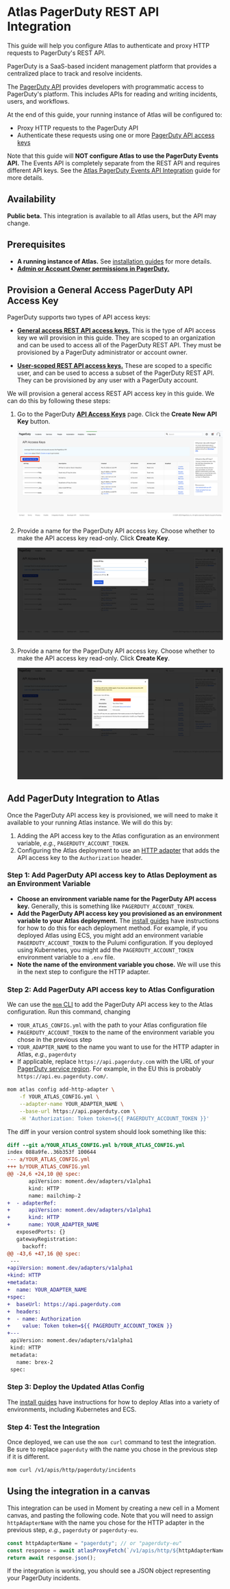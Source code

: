 # Atlas PagerDuty REST API Integration

This guide will help you configure Atlas to authenticate and proxy HTTP requests to PagerDuty's REST API.

PagerDuty is a SaaS-based incident management platform that provides a centralized place to track and resolve incidents.

The [PagerDuty API][pd-api] provides developers with programmatic access to PagerDuty's platform.
This includes APIs for reading and writing incidents, users, and workflows.

At the end of this guide, your running instance of Atlas will be configured to:

-   Proxy HTTP requests to the PagerDuty API
-   Authenticate these requests using one or more [PagerDuty API access keys][api-access-keys-docs]

Note that this guide will **NOT configure Atlas to use the PagerDuty Events API.**
The Events API is completely separate from the REST API and requires different API keys.
See the [Atlas PagerDuty Events API Integration][pagerduty-events] guide for more details.

## Availability

**Public beta.** This integration is available to all Atlas users, but the API may change.

## Prerequisites

-   **A running instance of Atlas.** See [installation guides][install-guides] for more details.
-   [**Admin or Account Owner permissions in PagerDuty.**][roles]

## Provision a General Access PagerDuty API Access Key

PagerDuty supports two types of API access keys:

-   [**General access REST API access keys.**][general-access-keys]
    This is the type of API access key we will provision in this guide.
    They are scoped to an organization and can be used to access all of the PagerDuty REST API.
    They must be provisioned by a PagerDuty administrator or account owner.

-   [**User-scoped REST API access keys.**][user-access-keys]
    These are scoped to a specific user, and can be used to access a subset of the PagerDuty REST API.
    They can be provisioned by any user with a PagerDuty account.

We will provision a general access REST API access key in this guide.
We can do this by following these steps:

1. Go to the PagerDuty [**API Access Keys**][api-access-keys] page.
   Click the **Create New API Key** button.

    ![api-access-keys-create](/docs/atlas-docs/images/pagerduty-api-access-keys-create.png)

1. Provide a name for the PagerDuty API access key.
   Choose whether to make the API access key read-only.
   Click **Create Key**.

    ![api-access-keys-create](/docs/atlas-docs/images/pagerduty-api-access-keys-create-modal.png)

1. Provide a name for the PagerDuty API access key.
   Choose whether to make the API access key read-only.
   Click **Create Key**.

    ![api-access-keys-create](/docs/atlas-docs/images/pagerduty-api-access-keys-created.png)

## Add PagerDuty Integration to Atlas

Once the PagerDuty API access key is provisioned, we will need to make it available to your running Atlas instance.
We will do this by:

1. Adding the API access key to the Atlas configuration as an environment variable, _e.g._, `PAGERDUTY_ACCOUNT_TOKEN`.
1. Configuring the Atlas deployment to use an [HTTP adapter][http-adapter] that adds the API access key to the `Authorization` header.

### Step 1: Add PagerDuty API access key to Atlas Deployment as an Environment Variable

-   **Choose an environment variable name for the PagerDuty API access key.**
    Generally, this is something like `PAGERDUTY_ACCOUNT_TOKEN`.
-   **Add the PagerDuty API access key you provisioned as an environment variable to your Atlas deployment.**
    The [install guides][install-guides] have instructions for how to do this for each deployment method.
    For example, if you deployed Atlas using ECS, you might add an environment variable `PAGERDUTY_ACCOUNT_TOKEN` to the Pulumi configuration.
    If you deployed using Kubernetes, you might add the `PAGERDUTY_ACCOUNT_TOKEN` environment variable to a `.env` file.
-   **Note the name of the environment variable you chose.** We will use this in the next step to configure the HTTP adapter.

### Step 2: Add PagerDuty API access key to Atlas Configuration

We can use the [`mom` CLI][mom] to add the PagerDuty API access key to the Atlas configuration.
Run this command, changing

-   `YOUR_ATLAS_CONFIG.yml` with the path to your Atlas configuration file
-   `PAGERDUTY_ACCOUNT_TOKEN` to the name of the environment variable you chose in the previous step
-   `YOUR_ADAPTER_NAME` to the name you want to use for the HTTP adapter in Atlas, _e.g._, `pagerduty`
-   If applicable, replace `https://api.pagerduty.com` with the URL of your [PagerDuty service region][service-region].
    For example, in the EU this is probably `https://api.eu.pagerduty.com/`.

```sh
mom atlas config add-http-adapter \
    -f YOUR_ATLAS_CONFIG.yml \
    --adapter-name YOUR_ADAPTER_NAME \
    --base-url https://api.pagerduty.com \
    -H 'Authorization: Token token=${{ PAGERDUTY_ACCOUNT_TOKEN }}'
```

The diff in your version control system should look something like this:

```diff
diff --git a/YOUR_ATLAS_CONFIG.yml b/YOUR_ATLAS_CONFIG.yml
index 088a9fe..36b353f 100644
--- a/YOUR_ATLAS_CONFIG.yml
+++ b/YOUR_ATLAS_CONFIG.yml
@@ -24,6 +24,10 @@ spec:
       apiVersion: moment.dev/adapters/v1alpha1
       kind: HTTP
       name: mailchimp-2
+  - adapterRef:
+      apiVersion: moment.dev/adapters/v1alpha1
+      kind: HTTP
+      name: YOUR_ADAPTER_NAME
   exposedPorts: {}
   gatewayRegistration:
     backoff:
@@ -43,6 +47,16 @@ spec:
 ---
+apiVersion: moment.dev/adapters/v1alpha1
+kind: HTTP
+metadata:
+  name: YOUR_ADAPTER_NAME
+spec:
+  baseUrl: https://api.pagerduty.com
+  headers:
+  - name: Authorization
+    value: Token token=${{ PAGERDUTY_ACCOUNT_TOKEN }}
+---
 apiVersion: moment.dev/adapters/v1alpha1
 kind: HTTP
 metadata:
   name: brex-2
 spec:
```

### Step 3: Deploy the Updated Atlas Config

The [install guides][install-guides] have instructions for how to deploy Atlas into a variety of environments, including Kubernetes and ECS.

### Step 4: Test the Integration

Once deployed, we can use the `mom curl` command to test the integration.
Be sure to replace `pagerduty` with the name you chose in the previous step if it is different.

```sh
mom curl /v1/apis/http/pagerduty/incidents
```

## Using the integration in a canvas

This integration can be used in Moment by creating a new cell in a Moment canvas, and pasting the following code.
Note that you will need to assign `httpAdapterName` with the name you chose for the HTTP adapter in the previous step, _e.g._, `pagerduty` or `pagerduty-eu`.

```typescript
const httpAdapterName = "pagerduty"; // or "pagerduty-eu"
const response = await atlasProxyFetch(`/v1/apis/http/${httpAdapterName}/incidents`);
return await response.json();
```

If the integration is working, you should see a JSON object representing your PagerDuty incidents.

[pd-api]: https://developer.pagerduty.com/api-reference/
[api-access-keys-docs]: https://moment.pagerduty.com/api_keys
[api-access-keys]: https://moment.pagerduty.com/api_keys
[general-access-keys]: https://support.pagerduty.com/docs/api-access-keys#generate-a-general-access-rest-api-key
[user-access-keys]: https://support.pagerduty.com/docs/api-access-keys#generate-a-user-token-rest-api-key
[service-region]: https://support.pagerduty.com/docs/service-regions
[roles]: https://www.pagerduty.com/resources/learn/user-roles-permissions/
[pagerduty-events]: ./pagerduty-events.md
[http-adapter]: /docs/atlas-docs/integrations/http-and-rest-apis.md
[mom]: /docs/atlas-docs/Installations/mom-cli-reference.md
[install-guides]: /docs/atlas-docs/Installations/
